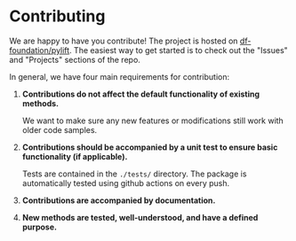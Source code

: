 # Contributing

We are happy to have you contribute! The project is hosted on [df-foundation/pylift](https://github.com/df-foundation/pylift). The easiest way to get started is to check out the "Issues" and "Projects" sections of the repo.

In general, we have four main requirements for contribution:

1. **Contributions do not affect the default functionality of existing methods.**

   We want to make sure any new features or modifications still work with older code samples.

2. **Contributions should be accompanied by a unit test to ensure basic functionality \(if applicable\).**

   Tests are contained in the `./tests/` directory. The package is automatically tested using github actions on every push.

3. **Contributions are accompanied by documentation.**
4. **New methods are tested, well-understood, and have a defined purpose.**

